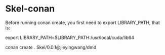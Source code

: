 # Skel-conan

Before running conan create, you first need to export LIBRARY_PATH, that is:

export LIBRARY_PATH=$LIBRARY_PATH:/usr/local/cuda/lib64

conan create . Skel/0.0.1@jieyingwang/dmd
